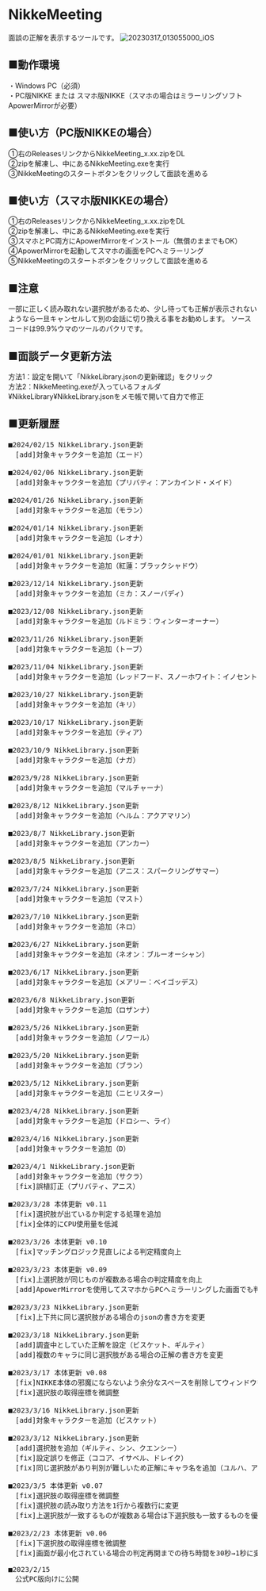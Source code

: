 # NikkeMeeting
面談の正解を表示するツールです。
![20230317_013055000_iOS](https://user-images.githubusercontent.com/125429745/225843023-ba12f126-66a4-43bf-9831-d4adb2aa40fa.jpg)

## ■動作環境
・Windows PC（必須）  
・PC版NIKKE または スマホ版NIKKE（スマホの場合はミラーリングソフトApowerMirrorが必要）

## ■使い方（PC版NIKKEの場合）
①右のReleasesリンクからNikkeMeeting_x.xx.zipをDL  
②zipを解凍し、中にあるNikkeMeeting.exeを実行  
③NikkeMeetingのスタートボタンをクリックして面談を進める

## ■使い方（スマホ版NIKKEの場合）
①右のReleasesリンクからNikkeMeeting_x.xx.zipをDL  
②zipを解凍し、中にあるNikkeMeeting.exeを実行  
③スマホとPC両方にApowerMirrorをインストール（無償のままでもOK）  
④ApowerMirrorを起動してスマホの画面をPCへミラーリング  
⑤NikkeMeetingのスタートボタンをクリックして面談を進める

## ■注意
一部に正しく読み取れない選択肢があるため、少し待っても正解が表示されないようなら一旦キャンセルして別の会話に切り換える事をお勧めします。
ソースコードは99.9%ウマのツールのパクリです。

## ■面談データ更新方法
方法1：設定を開いて「NikkeLibrary.jsonの更新確認」をクリック  
方法2：NikkeMeeting.exeが入っているフォルダ¥NikkeLibrary¥NikkeLibrary.jsonをメモ帳で開いて自力で修正

## ■更新履歴
<pre>
■2024/02/15 NikkeLibrary.json更新
　[add]対象キャラクターを追加（エード）
  
■2024/02/06 NikkeLibrary.json更新
　[add]対象キャラクターを追加（プリバティ：アンカインド・メイド）
  
■2024/01/26 NikkeLibrary.json更新
　[add]対象キャラクターを追加（モラン）
  
■2024/01/14 NikkeLibrary.json更新
　[add]対象キャラクターを追加（レオナ）
  
■2024/01/01 NikkeLibrary.json更新
　[add]対象キャラクターを追加（紅蓮：ブラックシャドウ）
  
■2023/12/14 NikkeLibrary.json更新
　[add]対象キャラクターを追加（ミカ：スノーバディ）

■2023/12/08 NikkeLibrary.json更新
　[add]対象キャラクターを追加（ルドミラ：ウィンターオーナー）

■2023/11/26 NikkeLibrary.json更新
　[add]対象キャラクターを追加（トーブ）
 
■2023/11/04 NikkeLibrary.json更新
　[add]対象キャラクターを追加（レッドフード、スノーホワイト：イノセントデイズ）
 
■2023/10/27 NikkeLibrary.json更新
　[add]対象キャラクターを追加（キリ）
 
■2023/10/17 NikkeLibrary.json更新
　[add]対象キャラクターを追加（ティア）
 
■2023/10/9 NikkeLibrary.json更新
　[add]対象キャラクターを追加（ナガ）
 
■2023/9/28 NikkeLibrary.json更新
　[add]対象キャラクターを追加（マルチャーナ）
 
■2023/8/12 NikkeLibrary.json更新
　[add]対象キャラクターを追加（ヘルム：アクアマリン）

■2023/8/7 NikkeLibrary.json更新
　[add]対象キャラクターを追加（アンカー）

■2023/8/5 NikkeLibrary.json更新
　[add]対象キャラクターを追加（アニス：スパークリングサマー）

■2023/7/24 NikkeLibrary.json更新
　[add]対象キャラクターを追加（マスト）

■2023/7/10 NikkeLibrary.json更新
　[add]対象キャラクターを追加（ネロ）

■2023/6/27 NikkeLibrary.json更新
　[add]対象キャラクターを追加（ネオン：ブルーオーシャン）

■2023/6/17 NikkeLibrary.json更新
　[add]対象キャラクターを追加（メアリー：ベイゴッデス）

■2023/6/8 NikkeLibrary.json更新
　[add]対象キャラクターを追加（ロザンナ）

■2023/5/26 NikkeLibrary.json更新
　[add]対象キャラクターを追加（ノワール）

■2023/5/20 NikkeLibrary.json更新
　[add]対象キャラクターを追加（ブラン）

■2023/5/12 NikkeLibrary.json更新
　[add]対象キャラクターを追加（ニヒリスター）

■2023/4/28 NikkeLibrary.json更新
　[add]対象キャラクターを追加（ドロシー、ライ）

■2023/4/16 NikkeLibrary.json更新
　[add]対象キャラクターを追加（D）

■2023/4/1 NikkeLibrary.json更新
　[add]対象キャラクターを追加（サクラ）
　[fix]誤植訂正（プリバティ、アニス）

■2023/3/28 本体更新 v0.11
　[fix]選択肢が出ているか判定する処理を追加
　[fix]全体的にCPU使用量を低減

■2023/3/26 本体更新 v0.10
　[fix]マッチングロジック見直しによる判定精度向上

■2023/3/23 本体更新 v0.09
　[fix]上選択肢が同じものが複数ある場合の判定精度を向上
　[add]ApowerMirrorを使用してスマホからPCへミラーリングした画面でも判定できるよう対応
 
■2023/3/23 NikkeLibrary.json更新
　[fix]上下共に同じ選択肢がある場合のjsonの書き方を変更
 
■2023/3/18 NikkeLibrary.json更新
　[add]調査中としていた正解を設定（ビスケット、ギルティ）
　[add]複数のキャラに同じ選択肢がある場合の正解の書き方を変更
 
■2023/3/17 本体更新 v0.08
　[fix]NIKKE本体の邪魔にならないよう余分なスペースを削除してウィンドウを縮小化
　[fix]選択肢の取得座標を微調整

■2023/3/16 NikkeLibrary.json更新
　[add]対象キャラクターを追加（ビスケット）

■2023/3/12 NikkeLibrary.json更新
　[add]選択肢を追加（ギルティ、シン、クエンシー）
　[fix]設定誤りを修正（ココア、イサベル、ドレイク）
　[fix]同じ選択肢があり判別が難しいため正解にキャラ名を追加（ユルハ、アドミ、ココア、ソーダ）

■2023/3/5 本体更新 v0.07
　[fix]選択肢の取得座標を微調整
　[fix]選択肢の読み取り方法を1行から複数行に変更
　[fix]上選択肢が一致するものが複数ある場合は下選択肢も一致するものを優先するよう修正

■2023/2/23 本体更新 v0.06
　[fix]下選択肢の取得座標を微調整
　[fix]画面が最小化されている場合の判定再開までの待ち時間を30秒→1秒に変更

■2023/2/15
　公式PC版向けに公開
</pre>
